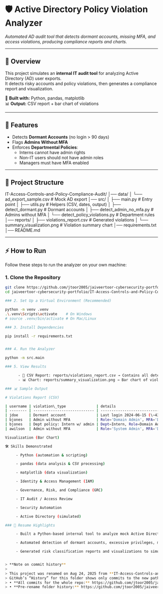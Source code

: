 # 🛡️ Active Directory Policy Violation Analyzer

*Automated AD audit tool that detects dormant accounts, missing MFA, and access violations, producing compliance reports and charts.*

---

## 📌 Overview
This project simulates an **internal IT audit tool** for analyzing Active Directory (AD) user exports.  
It detects risky accounts and policy violations, then generates a compliance report and visualization.  

🔧 **Built with:** Python, pandas, matplotlib  
📊 **Output:** CSV report + bar chart of violations  

---

## 🚀 Features
- Detects **Dormant Accounts** (no login > 90 days)  
- Flags **Admins Without MFA**  
- Enforces **Departmental Policies**:  
  - Interns cannot have admin rights  
  - Non-IT users should not have admin roles  
  - Managers must have MFA enabled  

---

## 📂 Project Structure

IT-Access-Controls-and-Policy-Compliance-Audit/
│── data/
│ └── ad_export_sample.csv # Mock AD export
│── src/
│ ├── main.py # Entry point
│ ├── utils.py # Helpers (CSV, dates, output)
│ ├── detect_dormant.py # Dormant accounts
│ ├── detect_admin_no_mfa.py # Admins without MFA
│ └── detect_policy_violations.py # Department rules
│── reports/
│ ├── violations_report.csv # Generated violations
│ └── summary_visualization.png # Violation summary chart
│── requirements.txt
│── README.md


---

## ⚡ How to Run

Follow these steps to run the analyzer on your own machine:

### 1. Clone the Repository
```bash
git clone https://github.com/jtoor2005/jaiveertoor-cybersecurity-portfolio.git
cd jaiveertoor-cybersecurity-portfolio/IT-Access-Controls-and-Policy-Compliance-Audit

### 2. Set Up a Virtual Environment (Recommended)

python -m venv .venv
.\.venv\Scripts\activate    # On Windows
# source .venv/bin/activate # On Mac/Linux

### 3. Install Dependencies

pip install -r requirements.txt


### 4. Run the Analyzer

python -m src.main

### 5. View Results

      - 📄 CSV Report: reports/violations_report.csv → Contains all detected violations
      - 📊 Chart: reports/summary_visualization.png → Bar chart of violation types

### 📊 Sample Output

# Violations Report (CSV)

| username | violation\_type              | details                                | risk\_level |
| -------- | ---------------------------- | -------------------------------------- | ----------- |
| jdoe     | Dormant account              | Last login 2024-06-15 (\~434 days ago) | Medium      |
| bjones   | Admin without MFA            | Role='Domain Admin', MFA='Disabled'    | High        |
| bjones   | Dept policy: Intern w/ admin | Dept=Intern, Role=Domain Admin         | High        |
| awilson  | Admin without MFA            | Role='System Admin', MFA='Disabled'    | High        |

Visualization (Bar Chart)

🛠 Skills Demonstrated

     - Python (automation & scripting)

     - pandas (data analysis & CSV processing)

     - matplotlib (data visualization)

     - Identity & Access Management (IAM)

     - Governance, Risk, and Compliance (GRC)

     - IT Audit / Access Review

     - Security Automation

     - Active Directory (simulated)

### 📄 Resume Highlights

     - Built a Python-based internal tool to analyze mock Active Directory user exports for policy violations.

     - Automated detection of dormant accounts, excessive privileges, missing MFA, and departmental access risks.

     - Generated risk classification reports and visualizations to simulate enterprise IT audit procedures.


> **Note on commit history**
>
> This project was renamed on Aug 24, 2025 from **IT-Access-Controls-and-Policy-Compliance-Audit** → **Active-Directory-Policy-Violation-Analyzer**.
> GitHub’s “History” for this folder shows only commits to the new path.  
> • **All commits for the whole repo:** https://github.com/jtoor2005/jaiveertoor-cybersecurity-portfolio/commits/main  
> • **Pre-rename folder history:** https://github.com/jtoor2005/jaiveertoor-cybersecurity-portfolio/commits/main/IT-Access-Controls-and-Policy-Compliance-Audit
